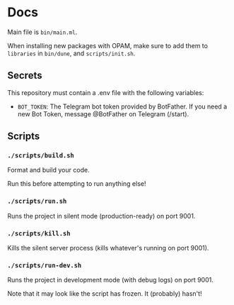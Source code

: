 # Docs

Main file is `bin/main.ml`.

When installing new packages with OPAM, make sure to add them to `libraries` in `bin/dune`, and `scripts/init.sh`.

## Secrets

This repository must contain a .env file with the following variables:

-   `BOT_TOKEN`: The Telegram bot token provided by BotFather. If you need a new Bot Token, message @BotFather on Telegram (/start).

## Scripts

### `./scripts/build.sh`

Format and build your code.

Run this before attempting to run anything else!

### `./scripts/run.sh`

Runs the project in silent mode (production-ready) on port 9001.

### `./scripts/kill.sh`

Kills the silent server process (kills whatever's running on port 9001).

### `./scripts/run-dev.sh`

Runs the project in development mode (with debug logs) on port 9001.

Note that it may look like the script has frozen. It (probably) hasn't!
